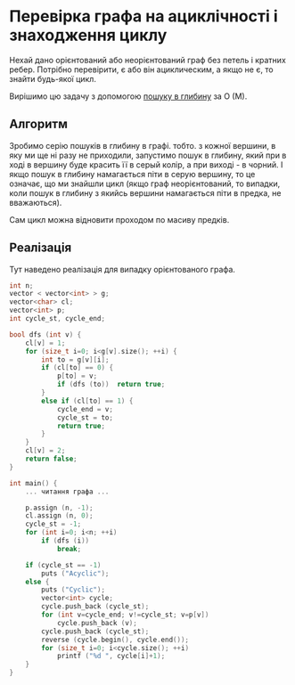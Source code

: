 # Перевірка графа на ациклічності і знаходження циклу

Нехай дано орієнтований або неорієнтований граф без петель і кратних ребер. Потрібно перевірити, є або він ациклическим, а якщо не є, то знайти будь-якої цикл.

Вирішимо цю задачу з допомогою [пошуку в глибину](dfs) за O (M).

## Алгоритм

Зробимо серію пошуків в глибину в графі. тобто. з кожної вершини, в яку ми ще ні разу не приходили, запустимо пошук в глибину, який при в ході в вершину буде красить її в серый колір, а при виході - в чорний. І якщо пошук в глибину намагається піти в серую вершину, то це означає, що ми знайшли цикл (якщо граф неорієнтований, то випадки, коли пошук в глибину з якийсь вершини намагається піти в предка, не вважаються).

Сам цикл можна відновити проходом по масиву предків.

## Реалізація

Тут наведено реалізація для випадку орієнтованого графа.

<!--- TODO: specify code snippet id -->
``` cpp
int n;
vector < vector<int> > g;
vector<char> cl;
vector<int> p;
int cycle_st, cycle_end;

bool dfs (int v) {
    cl[v] = 1;
    for (size_t i=0; i<g[v].size(); ++i) {
        int to = g[v][i];
        if (cl[to] == 0) {
            p[to] = v;
            if (dfs (to))  return true;
        }
        else if (cl[to] == 1) {
            cycle_end = v;
            cycle_st = to;
            return true;
        }
    }
    cl[v] = 2;
    return false;
}

int main() {
    ... читання графа ...

    p.assign (n, -1);
    cl.assign (n, 0);
    cycle_st = -1;
    for (int i=0; i<n; ++i)
        if (dfs (i))
            break;

    if (cycle_st == -1)
        puts ("Acyclic");
    else {
        puts ("Cyclic");
        vector<int> cycle;
        cycle.push_back (cycle_st);
        for (int v=cycle_end; v!=cycle_st; v=p[v])
            cycle.push_back (v);
        cycle.push_back (cycle_st);
        reverse (cycle.begin(), cycle.end());
        for (size_t i=0; i<cycle.size(); ++i)
            printf ("%d ", cycle[i]+1);
    }
}
```
